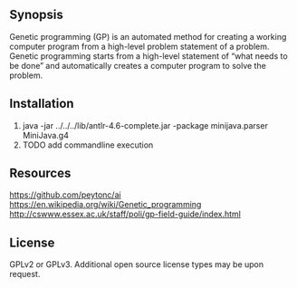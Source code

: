 ## Synopsis

Genetic programming (GP) is an automated method for creating a working computer program from a high-level problem statement of a problem. Genetic programming starts from a high-level statement of “what needs to be done” and automatically creates a computer program to solve the problem.

## Installation

1) java -jar ../../../lib/antlr-4.6-complete.jar -package minijava.parser MiniJava.g4
2) TODO add commandline execution

## Resources

https://github.com/peytonc/ai
https://en.wikipedia.org/wiki/Genetic_programming
http://cswww.essex.ac.uk/staff/poli/gp-field-guide/index.html

## License

GPLv2 or GPLv3. Additional open source license types may be upon request. 
